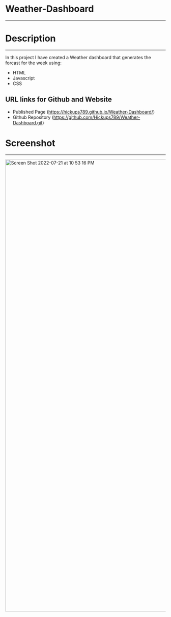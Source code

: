 # Weather-Dashboard
-----

# Description
-----
In this project I have created a Weather dashboard that generates the forcast for the week using:
* HTML
* Javascript
* CSS

URL links for Github and Website
-----
* Published Page (https://hickups789.github.io/Weather-Dashboard/)
* Github Repository (https://github.com/Hickups789/Weather-Dashboard.git)

# Screenshot
-----

<img width="1420" alt="Screen Shot 2022-07-21 at 10 53 16 PM" src="https://user-images.githubusercontent.com/105450365/180352775-564f6aa7-cbfb-4054-a6a1-4546ca56c76c.png">
